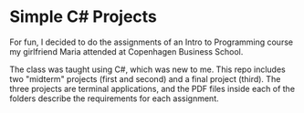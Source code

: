 # Simple C# Projects

For fun, I decided to do the assignments of an Intro to Programming course my girlfriend Maria attended at Copenhagen Business School.

The class was taught using C#, which was new to me. This repo includes two "midterm" projects (first and second) and a final project (third). The three projects are terminal applications, and the PDF files inside each of the folders describe the requirements for each assignment.
